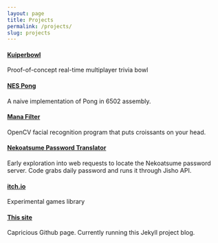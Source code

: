 ```yaml
---
layout: page
title: Projects
permalink: /projects/
slug: projects
---
```


#### [Kuiperbowl](https://github.com/jasmaa/kuiperbowl)
Proof-of-concept real-time multiplayer trivia bowl

#### [NES Pong](https://github.com/jasmaa/nes-pong)
A naive implementation of Pong in 6502 assembly.

#### [Mana Filter](https://github.com/jasmaa/ManaFilter)
OpenCV facial recognition program that puts croissants on your head.

#### [Nekoatsume Password Translator](https://github.com/jasmaa/nekoatsume-password-learner)
Early exploration into web requests to locate the Nekoatsume password server.
Code grabs daily password and runs it through Jisho API.

#### [itch.io](https://treechicken.itch.io/)
Experimental games library

#### [This site](https://github.com/jasmaa/jasmaa.github.io)
Capricious Github page. Currently running this Jekyll project blog.
